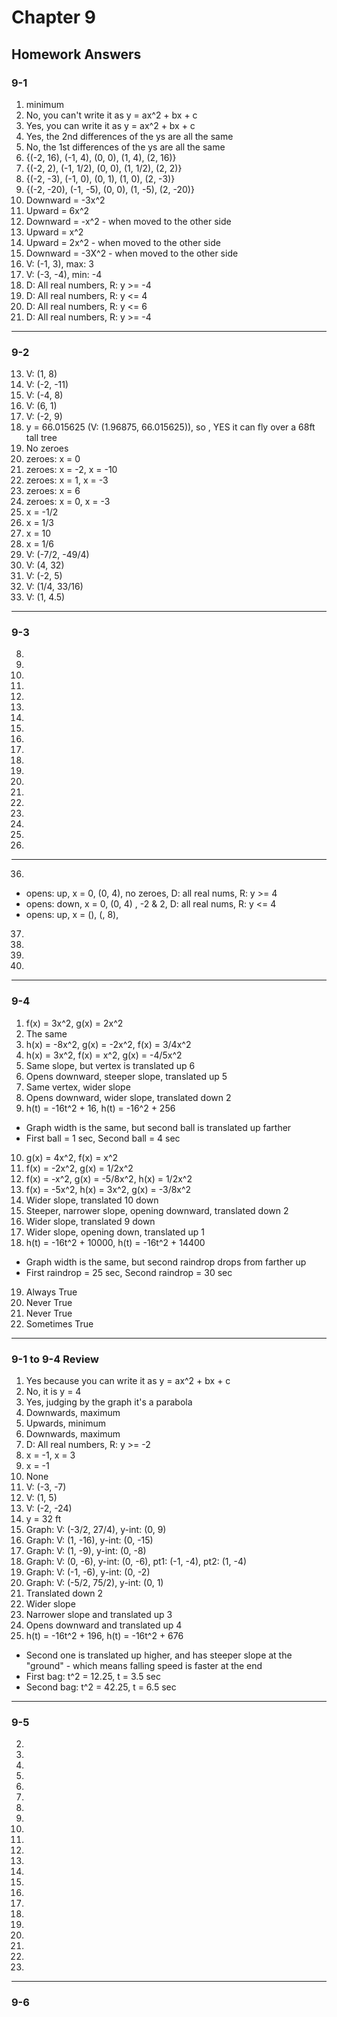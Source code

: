 # Chapter 9

## Homework Answers

### 9-1

1. minimum
2. No, you can't write it as y = ax^2 + bx + c
3. Yes, you can write it as y = ax^2 + bx + c
4. Yes, the 2nd differences of the ys are all the same
5. No, the 1st differences of the ys are all the same
6. {(-2, 16), (-1, 4), (0, 0), (1, 4), (2, 16)}
7. {(-2, 2), (-1, 1/2), (0, 0), (1, 1/2), (2, 2)}
8. {(-2, -3), (-1, 0), (0, 1), (1, 0), (2, -3)}
9. {(-2, -20), (-1, -5), (0, 0), (1, -5), (2, -20)}
10. Downward = -3x^2
11. Upward = 6x^2
12. Downward = -x^2 - when moved to the other side
13. Upward = x^2
14. Upward = 2x^2 - when moved to the other side
15. Downward = -3X^2 - when moved to the other side
16. V: (-1, 3), max: 3
17. V: (-3, -4), min: -4
18. D: All real numbers, R: y >= -4
19. D: All real numbers, R: y <= 4
20. D: All real numbers, R: y <= 6
21. D: All real numbers, R: y >= -4

---

### 9-2

13. V: (1, 8)
14. V: (-2, -11)
15. V: (-4, 8)
16. V: (6, 1)
17. V: (-2, 9)
18. y = 66.015625 (V: (1.96875, 66.015625)), so , YES it can fly over a 68ft tall tree
19. No zeroes
20. zeroes: x = 0
21. zeroes: x = -2, x = -10
22. zeroes: x = 1, x = -3
23. zeroes: x = 6
24. zeroes: x = 0, x = -3
25. x = -1/2
26. x = 1/3
27. x = 10
28. x = 1/6
29. V: (-7/2, -49/4) 
30. V: (4, 32)
31. V: (-2, 5)
32. V: (1/4, 33/16)
33. V: (1, 4.5)

---

### 9-3

8.
9.
10.
11.
12.
13.
14.
15.
16.
17.
18.
19.
20.
21.
22.
23.
24.
25.
26.

---

36.
  - opens: up, x = 0, (0, 4), no zeroes, D: all real nums, R: y >= 4
  - opens: down, x = 0, (0, 4) , -2 & 2, D: all real nums, R: y <= 4
  - opens: up, x = (), (, 8), 
37.
38.
39.
40.

---

### 9-4

1. f(x) = 3x^2, g(x) = 2x^2
2. The same
3. h(x) = -8x^2, g(x) = -2x^2, f(x) = 3/4x^2
4. h(x) = 3x^2, f(x) = x^2, g(x) = -4/5x^2
5. Same slope, but vertex is translated up 6
6. Opens downward, steeper slope, translated up 5
7. Same vertex, wider slope
8. Opens downward, wider slope, translated down 2
9. h(t) = -16t^2 + 16, h(t) = -16^2 + 256 
  - Graph width is the same, but second ball is translated up farther
  - First ball = 1 sec, Second ball = 4 sec
10. g(x) = 4x^2, f(x) = x^2
11. f(x) = -2x^2, g(x) = 1/2x^2
12. f(x) = -x^2, g(x) = -5/8x^2, h(x) = 1/2x^2
13. f(x) = -5x^2, h(x) = 3x^2, g(x) = -3/8x^2
14. Wider slope, translated 10 down
15. Steeper, narrower slope, opening downward, translated down 2
16. Wider slope, translated 9 down
17. Wider slope, opening down, translated up 1
18. h(t) = -16t^2 + 10000, h(t) = -16t^2 + 14400
  - Graph width is the same, but second raindrop drops from farther up
  - First raindrop = 25 sec, Second raindrop = 30 sec
19. Always True
20. Never True
21. Never True
22. Sometimes True

---

### 9-1 to 9-4 Review

1. Yes because you can write it as y = ax^2 + bx + c
2. No, it is y = 4
3. Yes, judging by the graph it's a parabola
4. Downwards, maximum
5. Upwards, minimum
6. Downwards, maximum
7. D: All real numbers, R: y >= -2
8. x = -1, x = 3
9. x = -1
10. None
11. V: (-3, -7)
12. V: (1, 5)
13. V: (-2, -24)
14. y = 32 ft
15. Graph: V: (-3/2, 27/4), y-int: (0, 9)
16. Graph: V: (1, -16), y-int: (0, -15)
17. Graph: V: (1, -9), y-int: (0, -8)
18. Graph: V: (0, -6), y-int: (0, -6), pt1: (-1, -4), pt2: (1, -4)
19. Graph: V: (-1, -6), y-int: (0, -2)
20. Graph: V: (-5/2, 75/2), y-int: (0, 1)
21. Translated down 2
22. Wider slope
23. Narrower slope and translated up 3
24. Opens downward and translated up 4
25. h(t) = -16t^2 + 196, h(t) = -16t^2 + 676
  - Second one is translated up higher, and has steeper slope at the "ground" - which means falling speed is faster at the end
  - First bag: t^2 = 12.25, t = 3.5 sec
  - Second bag: t^2 = 42.25, t = 6.5 sec

---

### 9-5 

2.
3.
4.
5.
6.
7.
8.
9.
10.
11.
12.
13.
14.
15.
16.
17.
18.
19.
20.
21.
22.
23.

---

### 9-6
